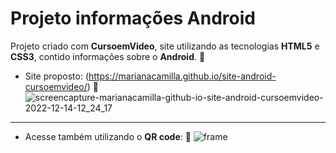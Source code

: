 # **Projeto informações Android** 


Projeto criado com **CursoemVideo**, site utilizando as tecnologias **HTML5** e **CSS3**, contido informações sobre o **Android**. 📱

* Site proposto: (https://marianacamilla.github.io/site-android-cursoemvideo/) 🔗
![screencapture-marianacamilla-github-io-site-android-cursoemvideo-2022-12-14-12_24_17](https://user-images.githubusercontent.com/102675098/207636744-99241f5c-702a-4994-ac51-c7b60d31d30d.png)

----

* Acesse também utilizando o **QR code**: 🤳
![frame](https://user-images.githubusercontent.com/102675098/207635391-a855d9da-24ce-46ff-a58a-0e6310f40b4e.png) 
